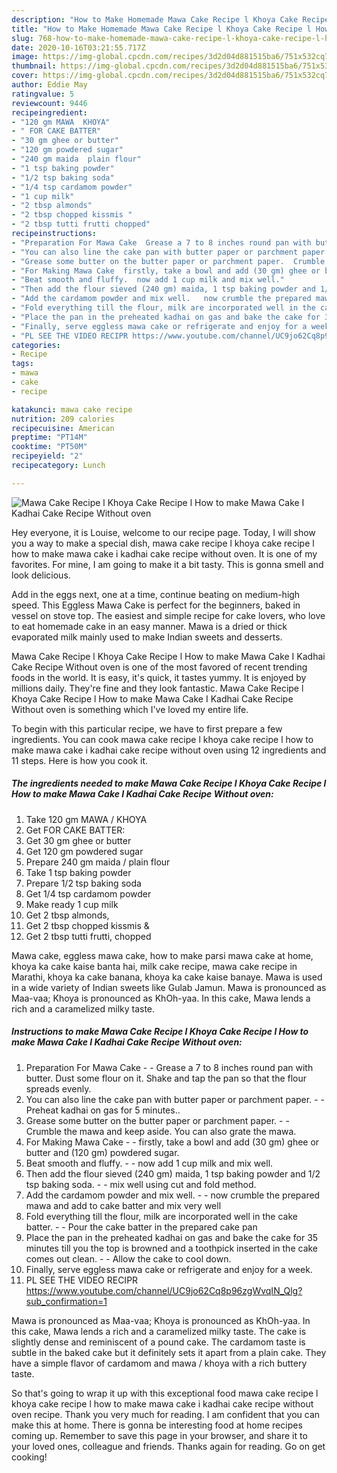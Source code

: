 ```yaml
---
description: "How to Make Homemade Mawa Cake Recipe l Khoya Cake Recipe l How to make Mawa Cake I Kadhai Cake Recipe Without oven"
title: "How to Make Homemade Mawa Cake Recipe l Khoya Cake Recipe l How to make Mawa Cake I Kadhai Cake Recipe Without oven"
slug: 768-how-to-make-homemade-mawa-cake-recipe-l-khoya-cake-recipe-l-how-to-make-mawa-cake-i-kadhai-cake-recipe-without-oven
date: 2020-10-16T03:21:55.717Z
image: https://img-global.cpcdn.com/recipes/3d2d04d881515ba6/751x532cq70/mawa-cake-recipe-l-khoya-cake-recipe-l-how-to-make-mawa-cake-i-kadhai-cake-recipe-without-oven-recipe-main-photo.jpg
thumbnail: https://img-global.cpcdn.com/recipes/3d2d04d881515ba6/751x532cq70/mawa-cake-recipe-l-khoya-cake-recipe-l-how-to-make-mawa-cake-i-kadhai-cake-recipe-without-oven-recipe-main-photo.jpg
cover: https://img-global.cpcdn.com/recipes/3d2d04d881515ba6/751x532cq70/mawa-cake-recipe-l-khoya-cake-recipe-l-how-to-make-mawa-cake-i-kadhai-cake-recipe-without-oven-recipe-main-photo.jpg
author: Eddie May
ratingvalue: 5
reviewcount: 9446
recipeingredient:
- "120 gm MAWA  KHOYA"
- " FOR CAKE BATTER"
- "30 gm ghee or butter"
- "120 gm powdered sugar"
- "240 gm maida  plain flour"
- "1 tsp baking powder"
- "1/2 tsp baking soda"
- "1/4 tsp cardamom powder"
- "1 cup milk"
- "2 tbsp almonds"
- "2 tbsp chopped kissmis "
- "2 tbsp tutti frutti chopped"
recipeinstructions:
- "Preparation For Mawa Cake  Grease a 7 to 8 inches round pan with butter. Dust some flour on it. Shake and tap the pan so that the flour spreads evenly."
- "You can also line the cake pan with butter paper or parchment paper.  Preheat kadhai on gas for 5 minutes.."
- "Grease some butter on the butter paper or parchment paper.  Crumble the mawa and keep aside. You can also grate the mawa."
- "For Making Mawa Cake  firstly, take a bowl and add (30 gm) ghee or butter and (120 gm) powdered sugar."
- "Beat smooth and fluffy.  now add 1 cup milk and mix well."
- "Then add the flour sieved (240 gm) maida, 1 tsp baking powder and 1/2 tsp baking soda.  mix well using cut and fold method."
- "Add the cardamom powder and mix well.   now crumble the prepared mawa and add to cake batter and mix very well"
- "Fold everything till the flour, milk are incorporated well in the cake batter.  Pour the cake batter in the prepared cake pan"
- "Place the pan in the preheated kadhai on gas and bake the cake for 35 minutes till you the top is browned and a toothpick inserted in the cake comes out clean.  Allow the cake to cool down."
- "Finally, serve eggless mawa cake or refrigerate and enjoy for a week."
- "PL SEE THE VIDEO RECIPR https://www.youtube.com/channel/UC9jo62Cq8p96zgWvqIN_Qlg?sub_confirmation=1"
categories:
- Recipe
tags:
- mawa
- cake
- recipe

katakunci: mawa cake recipe 
nutrition: 209 calories
recipecuisine: American
preptime: "PT14M"
cooktime: "PT50M"
recipeyield: "2"
recipecategory: Lunch

---
```



![Mawa Cake Recipe l Khoya Cake Recipe l How to make Mawa Cake I Kadhai Cake Recipe Without oven](https://img-global.cpcdn.com/recipes/3d2d04d881515ba6/751x532cq70/mawa-cake-recipe-l-khoya-cake-recipe-l-how-to-make-mawa-cake-i-kadhai-cake-recipe-without-oven-recipe-main-photo.jpg)

Hey everyone, it is Louise, welcome to our recipe page. Today, I will show you a way to make a special dish, mawa cake recipe l khoya cake recipe l how to make mawa cake i kadhai cake recipe without oven. It is one of my favorites. For mine, I am going to make it a bit tasty. This is gonna smell and look delicious.

Add in the eggs next, one at a time, continue beating on medium-high speed. This Eggless Mawa Cake is perfect for the beginners, baked in vessel on stove top. The easiest and simple recipe for cake lovers, who love to eat homemade cake in an easy manner. Mawa is a dried or thick evaporated milk mainly used to make Indian sweets and desserts.

Mawa Cake Recipe l Khoya Cake Recipe l How to make Mawa Cake I Kadhai Cake Recipe Without oven is one of the most favored of recent trending foods in the world. It is easy, it's quick, it tastes yummy. It is enjoyed by millions daily. They're fine and they look fantastic. Mawa Cake Recipe l Khoya Cake Recipe l How to make Mawa Cake I Kadhai Cake Recipe Without oven is something which I've loved my entire life.


To begin with this particular recipe, we have to first prepare a few ingredients. You can cook mawa cake recipe l khoya cake recipe l how to make mawa cake i kadhai cake recipe without oven using 12 ingredients and 11 steps. Here is how you cook it.

<!--inarticleads1-->

##### The ingredients needed to make Mawa Cake Recipe l Khoya Cake Recipe l How to make Mawa Cake I Kadhai Cake Recipe Without oven:

1. Take 120 gm MAWA / KHOYA
1. Get  FOR CAKE BATTER:
1. Get 30 gm ghee or butter
1. Get 120 gm powdered sugar
1. Prepare 240 gm maida / plain flour
1. Take 1 tsp baking powder
1. Prepare 1/2 tsp baking soda
1. Get 1/4 tsp cardamom powder
1. Make ready 1 cup milk
1. Get 2 tbsp almonds,
1. Get 2 tbsp chopped kissmis &amp;
1. Get 2 tbsp tutti frutti, chopped


Mawa cake, eggless mawa cake, how to make parsi mawa cake at home, khoya ka cake kaise banta hai, milk cake recipe, mawa cake recipe in Marathi, khoya ka cake banana, khoya ka cake kaise banaye. Mawa is used in a wide variety of Indian sweets like Gulab Jamun. Mawa is pronounced as Maa-vaa; Khoya is pronounced as KhOh-yaa. In this cake, Mawa lends a rich and a caramelized milky taste. 

<!--inarticleads2-->

##### Instructions to make Mawa Cake Recipe l Khoya Cake Recipe l How to make Mawa Cake I Kadhai Cake Recipe Without oven:

1. Preparation For Mawa Cake -  - Grease a 7 to 8 inches round pan with butter. Dust some flour on it. Shake and tap the pan so that the flour spreads evenly.
1. You can also line the cake pan with butter paper or parchment paper. -  - Preheat kadhai on gas for 5 minutes..
1. Grease some butter on the butter paper or parchment paper. -  - Crumble the mawa and keep aside. You can also grate the mawa.
1. For Making Mawa Cake -  - firstly, take a bowl and add (30 gm) ghee or butter and (120 gm) powdered sugar.
1. Beat smooth and fluffy. -  - now add 1 cup milk and mix well.
1. Then add the flour sieved (240 gm) maida, 1 tsp baking powder and 1/2 tsp baking soda. -  - mix well using cut and fold method.
1. Add the cardamom powder and mix well.  -  - now crumble the prepared mawa and add to cake batter and mix very well
1. Fold everything till the flour, milk are incorporated well in the cake batter. -  - Pour the cake batter in the prepared cake pan
1. Place the pan in the preheated kadhai on gas and bake the cake for 35 minutes till you the top is browned and a toothpick inserted in the cake comes out clean. -  - Allow the cake to cool down.
1. Finally, serve eggless mawa cake or refrigerate and enjoy for a week.
1. PL SEE THE VIDEO RECIPR https://www.youtube.com/channel/UC9jo62Cq8p96zgWvqIN_Qlg?sub_confirmation=1


Mawa is pronounced as Maa-vaa; Khoya is pronounced as KhOh-yaa. In this cake, Mawa lends a rich and a caramelized milky taste. The cake is slightly dense and reminiscent of a pound cake. The cardamom taste is subtle in the baked cake but it definitely sets it apart from a plain cake. They have a simple flavor of cardamom and mawa / khoya with a rich buttery taste. 

So that's going to wrap it up with this exceptional food mawa cake recipe l khoya cake recipe l how to make mawa cake i kadhai cake recipe without oven recipe. Thank you very much for reading. I am confident that you can make this at home. There is gonna be interesting food at home recipes coming up. Remember to save this page in your browser, and share it to your loved ones, colleague and friends. Thanks again for reading. Go on get cooking!
